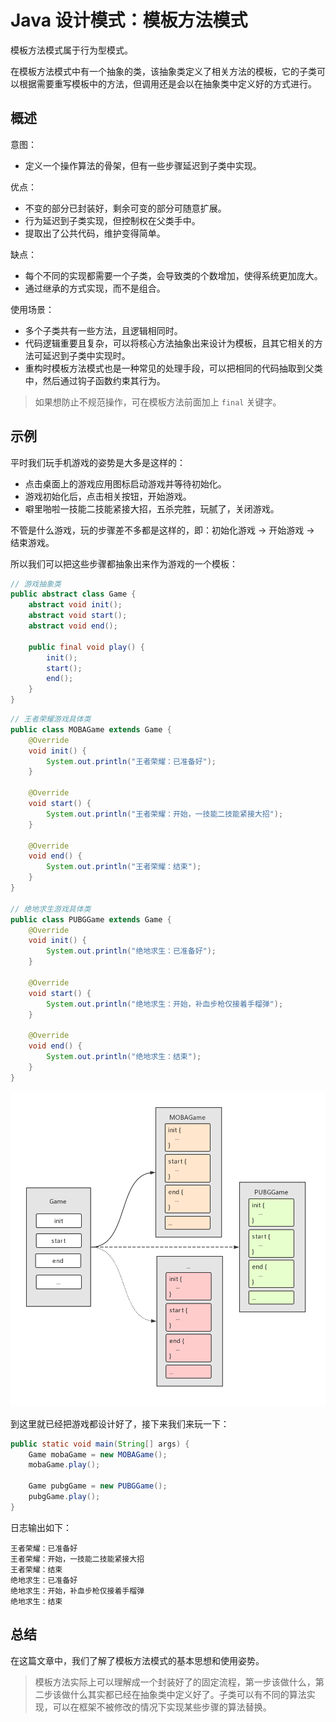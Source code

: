 # Java 设计模式：模板方法模式

模板方法模式属于行为型模式。

在模板方法模式中有一个抽象的类，该抽象类定义了相关方法的模板，它的子类可以根据需要重写模板中的方法，但调用还是会以在抽象类中定义好的方式进行。


## 概述

意图：
* 定义一个操作算法的骨架，但有一些步骤延迟到子类中实现。

优点：
* 不变的部分已封装好，剩余可变的部分可随意扩展。
* 行为延迟到子类实现，但控制权在父类手中。
* 提取出了公共代码，维护变得简单。

缺点：
* 每个不同的实现都需要一个子类，会导致类的个数增加，使得系统更加庞大。
* 通过继承的方式实现，而不是组合。

使用场景：
* 多个子类共有一些方法，且逻辑相同时。
* 代码逻辑重要且复杂，可以将核心方法抽象出来设计为模板，且其它相关的方法可延迟到子类中实现时。
* 重构时模板方法模式也是一种常见的处理手段，可以把相同的代码抽取到父类中，然后通过钩子函数约束其行为。

> 如果想防止不规范操作，可在模板方法前面加上 `final` 关键字。


## 示例

平时我们玩手机游戏的姿势是大多是这样的：
* 点击桌面上的游戏应用图标启动游戏并等待初始化。
* 游戏初始化后，点击相关按钮，开始游戏。
* 噼里啪啦一技能二技能紧接大招，五杀完胜，玩腻了，关闭游戏。

不管是什么游戏，玩的步骤差不多都是这样的，即：初始化游戏 -> 开始游戏 -> 结束游戏。

所以我们可以把这些步骤都抽象出来作为游戏的一个模板：

```java
// 游戏抽象类
public abstract class Game {
    abstract void init();
    abstract void start();
    abstract void end();

    public final void play() {
        init();
        start();
        end();
    }
}
```

```java
// 王者荣耀游戏具体类
public class MOBAGame extends Game {
    @Override
    void init() {
        System.out.println("王者荣耀：已准备好");
    }

    @Override
    void start() {
        System.out.println("王者荣耀：开始，一技能二技能紧接大招");
    }

    @Override
    void end() {
        System.out.println("王者荣耀：结束");
    }
}

// 绝地求生游戏具体类
public class PUBGGame extends Game {
    @Override
    void init() {
        System.out.println("绝地求生：已准备好");
    }

    @Override
    void start() {
        System.out.println("绝地求生：开始，补血步枪仅接着手榴弹");
    }

    @Override
    void end() {
        System.out.println("绝地求生：结束");
    }
}
```

<img src="./res/001.png" width="800">


到这里就已经把游戏都设计好了，接下来我们来玩一下：

```java
public static void main(String[] args) {
    Game mobaGame = new MOBAGame();
    mobaGame.play();

    Game pubgGame = new PUBGGame();
    pubgGame.play();
}
```

日志输出如下：

```
王者荣耀：已准备好
王者荣耀：开始，一技能二技能紧接大招
王者荣耀：结束
绝地求生：已准备好
绝地求生：开始，补血步枪仅接着手榴弹
绝地求生：结束
```

## 总结

在这篇文章中，我们了解了模板方法模式的基本思想和使用姿势。

> 模板方法实际上可以理解成一个封装好了的固定流程，第一步该做什么，第二步该做什么其实都已经在抽象类中定义好了。子类可以有不同的算法实现，可以在框架不被修改的情况下实现某些步骤的算法替换。